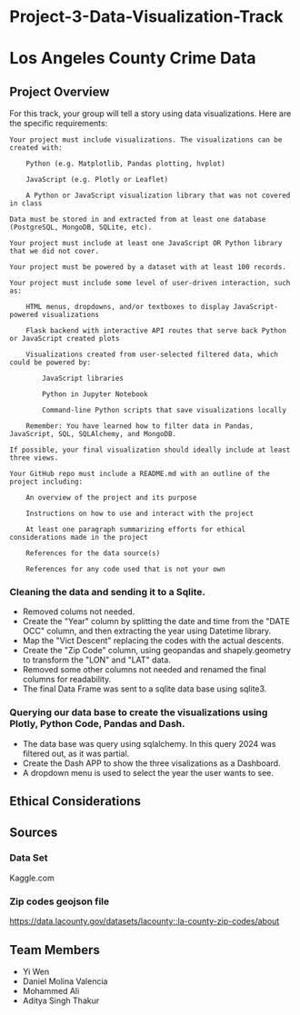 # Project-3-Data-Visualization-Track
# Los Angeles County Crime Data

## Project Overview
For this track, your group will tell a story using data visualizations. Here are the specific requirements:

    Your project must include visualizations. The visualizations can be created with:

        Python (e.g. Matplotlib, Pandas plotting, hvplot)

        JavaScript (e.g. Plotly or Leaflet)

        A Python or JavaScript visualization library that was not covered in class

    Data must be stored in and extracted from at least one database (PostgreSQL, MongoDB, SQLite, etc).

    Your project must include at least one JavaScript OR Python library that we did not cover.

    Your project must be powered by a dataset with at least 100 records.

    Your project must include some level of user-driven interaction, such as:

        HTML menus, dropdowns, and/or textboxes to display JavaScript-powered visualizations

        Flask backend with interactive API routes that serve back Python or JavaScript created plots

        Visualizations created from user-selected filtered data, which could be powered by:

            JavaScript libraries

            Python in Jupyter Notebook

            Command-line Python scripts that save visualizations locally

        Remember: You have learned how to filter data in Pandas, JavaScript, SQL, SQLAlchemy, and MongoDB.

    If possible, your final visualization should ideally include at least three views.

    Your GitHub repo must include a README.md with an outline of the project including:

        An overview of the project and its purpose

        Instructions on how to use and interact with the project

        At least one paragraph summarizing efforts for ethical considerations made in the project

        References for the data source(s)

        References for any code used that is not your own



### Cleaning the data and sending it to a Sqlite.

- Removed colums not needed.
- Create the "Year" column by splitting the date and time from the "DATE OCC" column, and then extracting the year using Datetime library.
- Map the "Vict Descent" replacing the codes with the actual descents.
- Create the "Zip Code" column, using geopandas and shapely.geometry to transform the  "LON" and "LAT" data.
- Removed some other columns not needed and renamed the final columns for readability.
- The final Data Frame was sent to a sqlite data base using sqlite3.

### Querying our data base to create the visualizations using Plotly, Python Code, Pandas and Dash.

- The data base was query using sqlalchemy. In this query 2024 was filtered out, as it was partial.
- Create the Dash APP to show the three visalizations as a Dashboard.
- A dropdown menu is used to select the year the user wants to see.


## Ethical Considerations


## Sources

### Data Set
Kaggle.com

### Zip codes geojson file
https://data.lacounty.gov/datasets/lacounty::la-county-zip-codes/about

## Team Members
- Yi Wen
- Daniel Molina Valencia
- Mohammed Ali
- Aditya Singh Thakur